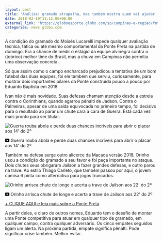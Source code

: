 ```yaml
---
layout: post
title: "Análise: gramado atrapalha, mas também mostra quem vai ajudar (muito) a Ponte"
date: 2018-02-19T11:11:00+00:00
external_link: "https://globoesporte.globo.com/sp/campinas-e-regiao/futebol/times/ponte-preta/noticia/analise-gramado-atrapalha-mas-tambem-mostra-quem-vai-ajudar-muito-a-ponte.ghtml"
categories: news globo.com
---
```

 
 
 

 
 
 
 

A condição do gramado do Moisés Lucarelli impede qualquer avaliação técnica, tática ou até mesmo comportamental da Ponte Preta na partida de domingo. Era a chance de medir o estágio da equipe alvinegra contra o (teórico) melhor time do Brasil, mas a chuva em Campinas não permitiu uma observação concreta.

 
 
 

Só que assim como o campo encharcado prejudicou a tentativa de um bom futebol das duas equipes, foi ele também que serviu, curiosamente, para mostrar dois importantes pilares da Ponte construída pouco a pouco por Eduardo Baptista em 2018.

 
 
 

Ivan não é mais novidade. Suas defesas chamam atenção desde a estreia contra o Corinthians, quando agarrou pênalti de Jadson. Contra o Palmeiras, apesar de uma saída equivocada no primeiro tempo, foi decisivo para o resultado ao parar um chute cara a cara de Guerra. Está cada vez mais pronto para ser titular.

 
 
 
 <meta itemprop="name" content="Guerra rouba abola e perde duas chances incríveis para abrir o placar aos 14' do 2º"> <meta itemprop="thumbnailUrl" content="https://s02.video.glbimg.com/x720/6512781.jpg"> <meta itemprop="datePublished" content="2018-02-19T01:08:51.849Z"> <meta itemprop="uploadDate" content="2018-02-19T01:08:51.849Z"> 

 

 
  ![Guerra rouba abola e perde duas chances incríveis para abrir o placar aos 14' do 2º](https://s02.video.glbimg.com/x720/6512781.jpg "Guerra rouba abola e perde duas chances incríveis para abrir o placar aos 14' do 2º") 
 
 
 

_<svg xmlns="http://www.w3.org/2000/svg" width="14px" height="11px" viewbox="0 0 14 11"><path d="M14,9.16666667 C14,10.175 13.19,11 12.2,11 L1.8,11 C0.81,11 0,10.175 0,9.16666667 L0,1.83333333 C0,0.825 0.81,0 1.8,0 L12.2,0 C13.19,0 14,0.825 14,1.83333333 L14,9.16666667 Z M10.6,5.5 L5.2,2.5025 L5.2,8.48833333 L10.6,5.5 L10.6,5.5 Z" id="Shape"></path></svg>_ Guerra rouba abola e perde duas chances incríveis para abrir o placar aos 14' do 2º

 
 
 
 

Também na defesa surge outro alicerce da Macaca versão 2018. Orinho usou a condição do gramado a seu favor e foi peça importante no ataque. Dois chutes seus obrigaram Jailson a fazer grandes defesas, e outro parou na trave. Ao estilo Thiago Carleto, que também passou por aqui, o jovem camisa 6 pinta como alternativa para jogos truncados.

 
 
 
 <meta itemprop="name" content="Orinho arrisca chute de longe e acerta a trave de Jailson aos 22' do 2º"> <meta itemprop="thumbnailUrl" content="https://s02.video.glbimg.com/x720/6512793.jpg"> <meta itemprop="datePublished" content="2018-02-19T01:08:51.849Z"> <meta itemprop="uploadDate" content="2018-02-19T01:08:51.849Z"> 

 

 
  ![Orinho arrisca chute de longe e acerta a trave de Jailson aos 22' do 2º](https://s02.video.glbimg.com/x720/6512793.jpg "Orinho arrisca chute de longe e acerta a trave de Jailson aos 22' do 2º") 
 
 
 

_<svg xmlns="http://www.w3.org/2000/svg" width="14px" height="11px" viewbox="0 0 14 11"><path d="M14,9.16666667 C14,10.175 13.19,11 12.2,11 L1.8,11 C0.81,11 0,10.175 0,9.16666667 L0,1.83333333 C0,0.825 0.81,0 1.8,0 L12.2,0 C13.19,0 14,0.825 14,1.83333333 L14,9.16666667 Z M10.6,5.5 L5.2,2.5025 L5.2,8.48833333 L10.6,5.5 L10.6,5.5 Z" id="Shape"></path></svg>_ Orinho arrisca chute de longe e acerta a trave de Jailson aos 22' do 2º

 
 
 
 

 
 
 

[+ CLIQUE AQUI e leia mais sobre a Ponte Preta](http://globoesporte.globo.com/sp/campinas-e-regiao/futebol/times/ponte-preta/)

 
 
 
 

A partir deles, e claro de outros nomes, Eduardo tem o desafio de montar uma Ponte competitiva para atuar em qualquer tipo de gramado, em qualquer campo, contra qualquer adversário. Os cinco empates seguidos ligam um alerta. Na próxima partida, empate significa pênalti. Pode significar crise também. Melhor evitar.

 
 
 
